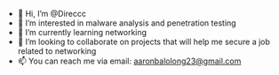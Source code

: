 - 👋 Hi, I’m @Direccc
- 👀 I’m interested in malware analysis and penetration testing
- 🌱 I’m currently learning networking
- 💞️ I’m looking to collaborate on projects that will help me secure a job related to networking
- 📫 You can reach me via email: aaronbalolong23@gmail.com

<!---
Direccc/Direccc is a ✨ special ✨ repository because its `README.md` (this file) appears on your GitHub profile.
You can click the Preview link to take a look at your changes.
--->
